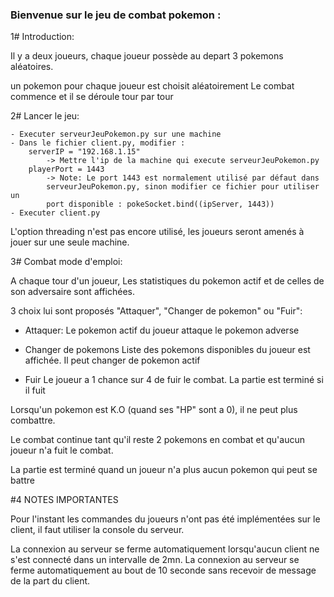 ### Bienvenue sur le jeu de combat pokemon : ###

1# Introduction:

Il y a deux joueurs, chaque joueur possède au depart 3 pokemons aléatoires.

un pokemon pour chaque joueur est choisit aléatoirement
Le combat commence et il se déroule tour par tour



2# Lancer le jeu:

    - Executer serveurJeuPokemon.py sur une machine
    - Dans le fichier client.py, modifier : 
        serverIP = "192.168.1.15"
            -> Mettre l'ip de la machine qui execute serveurJeuPokemon.py
        playerPort = 1443
            -> Note: Le port 1443 est normalement utilisé par défaut dans
            serveurJeuPokemon.py, sinon modifier ce fichier pour utiliser un
            port disponible : pokeSocket.bind((ipServer, 1443))
    - Executer client.py

L'option threading n'est pas encore utilisé, les joueurs seront amenés à
jouer sur une seule machine.


3# Combat mode d'emploi:

A chaque tour d'un joueur,
Les statistiques du pokemon actif et de celles de son adversaire sont affichées.

3 choix lui sont proposés "Attaquer", "Changer de pokemon" ou "Fuir":

  - Attaquer:
    Le pokemon actif du joueur attaque le pokemon adverse

  - Changer de pokemons
    Liste des pokemons disponibles du joueur est affichée.
    Il peut changer de pokemon actif

  - Fuir
    Le joueur a 1 chance sur 4 de fuir le combat.
    La partie est terminé si il fuit

Lorsqu'un pokemon est K.O (quand ses "HP" sont a 0), il ne peut plus combattre.

Le combat continue tant qu'il reste 2 pokemons en combat et qu'aucun joueur n'a fuit le combat.

La partie est terminé quand un joueur n'a plus aucun pokemon qui peut se battre

#4 NOTES IMPORTANTES


Pour l'instant les commandes du joueurs n'ont pas été implémentées sur le client, il faut utiliser la console du serveur.

La connexion au serveur se ferme automatiquement lorsqu'aucun client ne s'est connecté dans un intervalle de 2mn.
La connexion au serveur se ferme automatiquement au bout de 10 seconde sans recevoir de message de la part du client.

